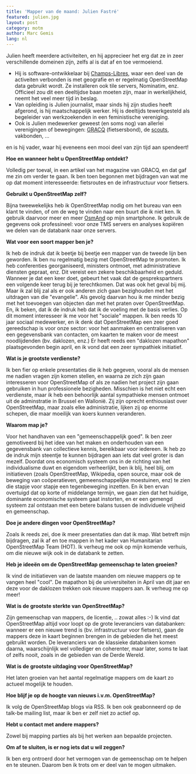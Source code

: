 ```yaml
---
title: 'Mapper van de maand: Julien Fastré'
featured: julien.jpg
layout: post
category: motm
author: Marc Gemis
lang: nl
---
```


Julien heeft meerdere activiteiten, en hij apprecieer het erg dat ze in zeer verschillende domeinen zijn, zelfs al is dat af en toe vermoeiend.
* Hij is software-ontwikkelaar bij [Champs-Libres](http://www.champs-libres.coop/), waar een deel van de activeiten verbonden is met geografie en er regelmatig OpenStreetMap data gebruikt wordt. Ze installeren ook tile servers, Nominatim, enz. Officieel zou dit een deeltijdse baan moeten zijn, maar in werkelijkheid, neemt het veel meer tijd in beslag.
* Van opleiding is Julien journalist, maar sinds hij zijn studies heeft afgerond, is hij maatschappelijk werker. Hij is deeltijds tewerkgesteld als begeleider van werkzoekenden in een feministische vereniging.
* Ook is Julien medewerker geweest (en soms nog) van allerlei verenigingen of bewegingen: [GRACQ](http://www.gracq.org/) (fietsersbond), de [scouts](http://lesscouts.be/), vakbonden, ... 

en is hij vader, waar hij eveneens een mooi deel van zijn tijd aan spendeert!

**Hoe en wanneer hebt u OpenStreetMap ontdekt?**

Volledig per toeval, in een artikel van het magazine van GRACQ, en dat gaf me zin om verder te gaan. Ik ben toen begonnen met bijdragen van wat me op dat moment interesseerde: fietsroutes en de infrastructuur voor fietsers.

**Gebruikt u OpenStreetMap zelf?**

Bijna tweewekelijks heb ik OpenStreetMap nodig om het bureau van een klant te vinden, of om de weg te vinden naar een buurt die ik niet ken. Ik gebruik daarvoor meer en meer [OsmAnd](http://osmand.net/) op mijn smartphone.
Ik gebruik de gegevens ook professineel: voor onze TMS servers en analyses kopiëren we delen van de databank naar onze servers.

**Wat voor een soort mapper ben je?**

Ik heb de indruk dat ik beetje bij beetje een mapper van de tweede lijn ben geworden. Ik ben nu regelmatig bezig met OpenStreetMap te promoten. Ik heb conferenties georganiseerd, ministers ontmoet, met administratieve diensten gepraat, enz. Dit vereist een zekere beschikbaarheid en geduld. Wanneer je dat een keer doet, gebeurt het vaak dat de gesprekspartners een volgende keer terug bij je terechtkomen. Dat was ook het geval bij mij. Maar ik zal blij zal als er ook anderen zich gaan bezighouden met het uitdragen van die "evangelie". Als gevolg daarvan hou ik me minder bezig met het toevoegen van objecten dan met het praten over OpenStreetMap. En, ik beken, dat ik de indruk heb dat ik de voeling met de basis verlies.
Op dit moment interesseer ik me voor het "sociale" mappen. Ik ben reeds 10 jaar sociaal medewerker, en ik denk dat OpenStreetMap een zeer goed gereedschap is voor onze sector: voor het aanmaken en centraliseren van een gegevensbank van contacten, om kaarten te maken voor de meest noodlijdenden (bv. daklozen, enz.)
Er heeft reeds een "daklozen mapathon" plaatsgevonden begin april, en ik vond dat een zeer sympathiek initiatief.

**Wat is je grootste verdienste?**

Ik ben fier op enkele presentaties die ik heb gegeven, vooral als de mensen me nadien vragen zijn komen stellen, en waarna ze zich zijn gaan interesseren voor OpenStreetMap of als ze nadien het project zijn gaan gebruiken in hun professionele bezigheden.
Misschien is het niet echt een verdienste, maar ik heb een behoorlijk aantal sympathieke mensen ontmoet uit de adminstratie in Brussel en Wallonië. Zij zijn oprecht enthiousiast over OpenStreetMap, maar zoals elke administratie, lijken zij op enorme schepen, die maar moeilijk van koers kunnen veranderen.

**Waarom map je?**

Voor het handhaven van een "gemeenschappelijk goed". Ik ben zeer gemotiveerd bij het idee van het maken en onderhouden van een gegevensbank van collectieve kennis, bereikbaar voor iedereen. Ik heb zo de indruk mijn steentje te kunnen bijdragen aan iets dat veel groter is dan mezelf.
Doordat ons economisch systeem ons in de richting van het individualisme duwt en eigendom verheerlijkt, ben ik blij, heel blij, om initiatieven (zoals OpenStreetMap, Wikipedia, open source, maar ook de beweging van coöperatieven, gemeenschappelijke moestuinen, enz) te zien die stapje voor stapje een tegenbeweging inzetten.
En ik ben ervan overtuigd dat op korte of middelange termijn, we gaan zien dat het huidige, dominante economische systeem gaat instorten, en er een gemengd systeem zal ontstaan met een betere balans tussen de individuele vrijheid en gemeenschap.

**Doe je andere dingen voor OpenStreetMap?**

Zoals ik reeds zei, doe ik meer presentaties dan dat ik map. Wat betreft mijn bijdragen, zal ik af en toe mappen in het kader van Humanitarian OpenStreetMap Team (HOT).
Ik verheug me ook op mijn komende verhuis, om die nieuwe wijk ook in de databank te zetten.

**Heb je ideeën om de OpenStreetMap gemeenschap te laten groeien?**

Ik vind de initiatieven van de laatste maanden om nieuwe mappers op te vangen heel "cool".
De mapathon bij de universiteiten in April van dit jaar en deze voor de daklozen trekken ook nieuwe mappers aan. Ik verheug me op meer! 

**Wat is de grootste sterkte van OpenStreetMap?**

Zijn gemeenschap van mappers, de licentie, .. zowat alles :-)
Ik vind dat OpenStreetMap altijd voor loopt op de grote leveranciers van databanken: wanneer er een nieuwe trend is (bv. infrastructuur voor fietsers), gaan de mappers deze in kaart beginnen brengen in de gebieden die het meest gebruikt worden. De leveranciers van de klassieke databanken komen daarna, waarschijnlijk wel vollediger en coherenter, maar later, soms te laat of zelfs nooit, zoals in de gebieden van de Derde Wereld.

**Wat is de grootste uitdaging voor OpenStreetMap?**

Het laten groeien van het aantal regelmatige mappers om de kaart zo actueel mogelijk te houden.

**Hoe blijf je op de hoogte van nieuws i.v.m. OpenStreetMap?**

Ik volg de OpenStreetMap blogs via RSS. Ik ben ook geabonneerd op de talk-be mailing list, maar ik ben er zelf niet zo actief op.

**Hebt u contact met andere mappers?**

Zowel bij mapping parties als bij het werken aan bepaalde projecten.

**Om af te sluiten, is er nog iets dat u wil zeggen?**

Ik ben erg ontroerd door het vermogen van de gemeenschap om te helpen en te steunen. Daarom ben ik trots om er deel van te mogen uitmaken.
